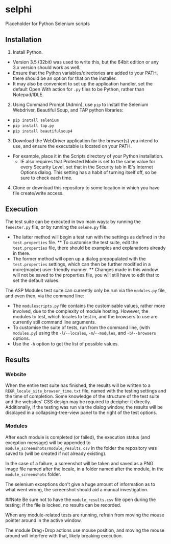 # selphi
Placeholder for Python Selenium scripts

## Installation
1. Install Python.
  * Version 3.5 (32bit) was used to write this, but the 64bit edition or any 3.x version should work as well.
  * Ensure that the Python variables/directories are added to your PATH, there should be an option for that on the installer.
  * It may also be convenient to set up the application handler, set the default Open With action for `.py` files to be Python, rather than Notepad/IDLE.
2. Using Command Prompt (Admin), use `pip` to install the Selenium Webdriver, Beautiful Soup, and TAP python libraries:
  * `pip install selenium`
  * `pip install tap.py`
  * `pip install beautifulsoup4`
3. Download the WebDriver application for the browser(s) you intend to use, and ensure the executable is located on your PATH.
  * For example, place it in the Scripts directory of your Python installation.
	* IE also requires that Protected Mode is set to the same value for every Security Level, set that in the Security tab in IE's Internet Options dialog. This setting has a habit of turning itself off, so be sure to check each time.
4. Clone or download this repository to some location in which you have file create/write access.

## Execution
The test suite can be executed in two main ways: by running the `fenester.py` file, or by running the `selene.py` file.
* The latter method will begin a test run with the settings as defined in the `test.properties` file.
** To customise the test suite, edit the `test.properties` file, there should be examples and explanations already in there.
* The former method will open up a dialog prepopulated with the `test.properties` settings, which can then be further modified in a more(maybe) user-friendly manner.
** Changes made in this window will not be saved to the properties file, you will still have to edit that to set the default values.

The ASP Modules test suite can currently only be run via the `modules.py` file, and even then, via the command line:
* The `modulescripts.py` file contains the customisable values, rather more involved, due to the complexity of module hosting. However, the modules to test, which locales to test in, and the browsers to use are currently still command line arguments.
* To customise the suite of tests, run from the command line, (with `modules.py`) using the `-l`/`--locales`, `-m`/`--modules`, and `-b`/`--browsers` options.
* Use the `-h` option to get the list of possible values.

## Results
### Website
When the entire test suite has finished, the results will be written to a `REGR_locale_site_browser_time.txt` file, named with the testing settings and the time of completion. Some knowledge of the structure of the test suite and the websites' CSS design may be required to decipher it directly.
Additionally, if the testing was run via the dialog window, the results will be displayed in a collapsing-tree-view panel to the right of the test options.

### Modules
After each module is completed (or failed), the execution status (and exception message) will be appended to `module_screenshots/module_results.csv` in the folder the repository was saved to (will be created if not already existing).

In the case of a failure, a screenshot will be taken and saved as a PNG image file named after the locale, in a folder named after the module, in the `module_screenshots` folder.

The selenium exceptions don't give a huge amount of information as to what went wrong, the screenshot should aid a manual investigation.

##Note
Be sure not to have the `module_results.csv` file open during the testing; if the file is locked, no results can be recorded.

When any module-related tests are running, refrain from moving the mouse pointer around in the active window.

The module Drag+Drop actions use mouse position, and moving the mouse around will interfere with that, likely breaking execution.
